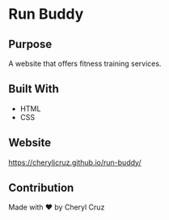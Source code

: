 # Run Buddy

 ## Purpose
 A website that offers fitness training services.
 
 ## Built With
 * HTML
 * CSS

## Website
https://cheryljcruz.github.io/run-buddy/

## Contribution
Made with &#10084; by Cheryl Cruz
